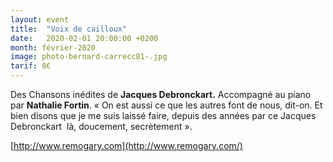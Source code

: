 ```yaml
---
layout: event
title:  "Voix de cailloux"
date:   2020-02-01 20:00:00 +0200
month: février-2020
image: photo-bernard-carrecc81-.jpg
tarif: 8€
---
```


Des Chansons inédites de **Jacques Debronckart.** Accompagné au piano par **Nathalie Fortin**. « On est aussi ce que les autres font de nous, dit-on. Et bien disons que je me suis laissé faire, depuis des années par ce Jacques Debronckart  là, doucement, secrètement ».

[http://www.remogary.com](http://www.remogary.com/)

